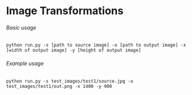 # Image Transformations

###### Basic usage
`python run.py -s [path to source image] -o [path to output image] -x [width of output image] -y [height of output image]`

###### Example usage
`python run.py -s test_images/test1/source.jpg -o test_images/test1/out.png -x 1400 -y 900`
